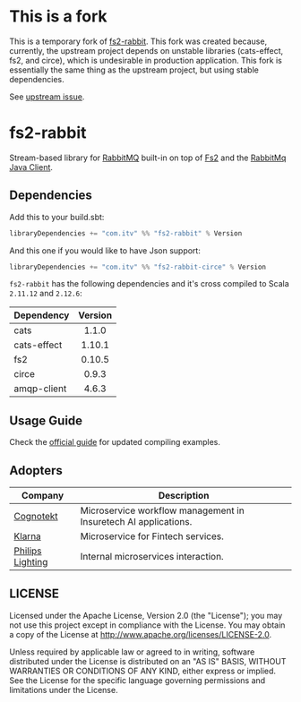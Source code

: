 **This is a fork**
==========

This is a temporary fork of [fs2-rabbit](https://github.com/gvolpe/fs2-rabbit).  This fork was created because,
currently, the upstream project depends on unstable libraries (cats-effect, fs2, and circe), which is undesirable
in production application.  This fork is essentially the same thing as the upstream project, but using stable
dependencies.

See [upstream issue](https://github.com/gvolpe/fs2-rabbit/issues/78).

fs2-rabbit
==========

Stream-based library for [RabbitMQ](https://www.rabbitmq.com/) built-in on top of [Fs2](https://github.com/functional-streams-for-scala/fs2) and the [RabbitMq Java Client](https://github.com/rabbitmq/rabbitmq-java-client).

## Dependencies

Add this to your build.sbt:

```scala
libraryDependencies += "com.itv" %% "fs2-rabbit" % Version
```

And this one if you would like to have Json support:

```scala
libraryDependencies += "com.itv" %% "fs2-rabbit-circe" % Version
```

`fs2-rabbit` has the following dependencies and it's cross compiled to Scala `2.11.12` and `2.12.6`:

| Dependency  | Version    |
| ----------- |:----------:|
| cats        | 1.1.0      |
| cats-effect | 1.10.1     |
| fs2         | 0.10.5     |
| circe       | 0.9.3      |
| amqp-client | 4.6.3      |

## Usage Guide

Check the [official guide](https://gvolpe.github.io/fs2-rabbit/guide.html) for updated compiling examples.

## Adopters

| Company | Description |
| ------- | ----------- |
| [Cognotekt](http://www.cognotekt.com/en) | Microservice workflow management in Insuretech AI applications. |
| [Klarna](https://www.klarna.com/us/) | Microservice for Fintech services. |
| [Philips Lighting](http://www.lighting.philips.com/main/home) | Internal microservices interaction. |

## LICENSE

Licensed under the Apache License, Version 2.0 (the "License"); you may not use this project except in compliance with
the License. You may obtain a copy of the License at http://www.apache.org/licenses/LICENSE-2.0.

Unless required by applicable law or agreed to in writing, software distributed under the License is distributed on an
"AS IS" BASIS, WITHOUT WARRANTIES OR CONDITIONS OF ANY KIND, either express or implied. See the License for the specific
language governing permissions and limitations under the License.
